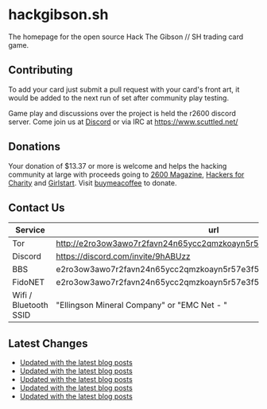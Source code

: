 # hackgibson.sh
The homepage for the open source Hack The Gibson // SH trading card game.


## Contributing

To add your card just submit a pull request with your card's front art, it would be added to the next run of set after community play testing.

Game play and discussions over the project is held the r2600 discord server. Come join us at [Discord](https://discord.com/invite/9hABUzz) or via IRC at https://www.scuttled.net/


## Donations

Your donation of $13.37 or more is welcome and helps the hacking community at large with proceeds going to [2600 Magazine](https://2600.com/), [Hackers for Charity](https://hackersforcharity.org) and [Girlstart](https://girlstart.org).  Visit [buymeacoffee](https://www.buymeacoffee.com/hackgibson.sh) to donate.


## Contact Us

Service | url
-|-
Tor | http://e2ro3ow3awo7r2favn24n65ycc2qmzkoayn5r57e3f56nvjwdcgg32ad.onion
Discord | https://discord.com/invite/9hABUzz
BBS | e2ro3ow3awo7r2favn24n65ycc2qmzkoayn5r57e3f56nvjwdcgg32ad.onion:23
FidoNET | e2ro3ow3awo7r2favn24n65ycc2qmzkoayn5r57e3f56nvjwdcgg32ad.onion:24554
Wifi / Bluetooth SSID | "Ellingson Mineral Company" or "EMC Net - <fidonet address>"

## Latest Changes
<!-- BLOG-POST-LIST:START -->
- [Updated with the latest blog posts](https://github.com/DFW2600/hackgibson.sh/commit/8efb484ab8ef037748b45818ce1f627b096480f3)
- [Updated with the latest blog posts](https://github.com/DFW2600/hackgibson.sh/commit/8aacf143ec84b2ad57a93010c46c6f51b95ed41b)
- [Updated with the latest blog posts](https://github.com/DFW2600/hackgibson.sh/commit/f4a612f06235dc691bb5ea9b2d3914aac731715a)
- [Updated with the latest blog posts](https://github.com/DFW2600/hackgibson.sh/commit/c07a789f7c45c353b7ff0ba227da712faca93a30)
- [Updated with the latest blog posts](https://github.com/DFW2600/hackgibson.sh/commit/0d6b3d545c5d7e1d8ce814642c7bf91ce44e2bb0)
<!-- BLOG-POST-LIST:END -->
